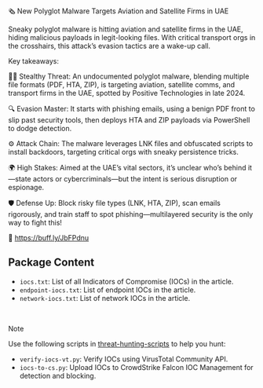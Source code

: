 🗞️ New Polyglot Malware Targets Aviation and Satellite Firms in UAE

Sneaky polyglot malware is hitting aviation and satellite firms in the UAE, hiding malicious payloads in legit-looking files. With critical transport orgs in the crosshairs, this attack’s evasion tactics are a wake-up call.

Key takeaways:

🕵️‍♂️ Stealthy Threat: An undocumented polyglot malware, blending multiple file formats (PDF, HTA, ZIP), is targeting aviation, satellite comms, and transport firms in the UAE, spotted by Positive Technologies in late 2024.

🔍 Evasion Master: It starts with phishing emails, using a benign PDF front to slip past security tools, then deploys HTA and ZIP payloads via PowerShell to dodge detection.

⚙️ Attack Chain: The malware leverages LNK files and obfuscated scripts to install backdoors, targeting critical orgs with sneaky persistence tricks.

🌍 High Stakes: Aimed at the UAE’s vital sectors, it’s unclear who’s behind it—state actors or cybercriminals—but the intent is serious disruption or espionage.

🛡️ Defense Up: Block risky file types (LNK, HTA, ZIP), scan emails rigorously, and train staff to spot phishing—multilayered security is the only way to fight this!

🔗 https://buff.ly/JbFPdnu

## Package Content

- `iocs.txt`: List of all Indicators of Compromise (IOCs) in the article.
- `endpoint-iocs.txt`: List of endpoint IOCs in the article.
- `network-iocs.txt`: List of network IOCs in the article.

<br>

> [!NOTE]
> Use the following scripts in [threat-hunting-scripts](../../threat-hunting-scripts/) to help you hunt:
>
> - `verify-iocs-vt.py`: Verify IOCs using VirusTotal Community API.
> - `iocs-to-cs.py`: Upload IOCs to CrowdStrike Falcon IOC Management for detection and blocking.
